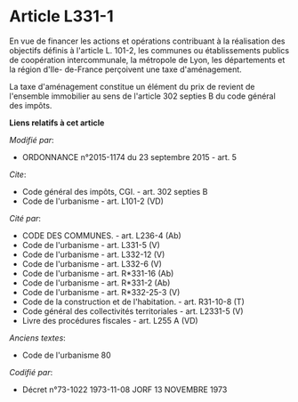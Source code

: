 # Article L331-1

En vue de financer les actions et opérations contribuant à la réalisation des objectifs définis à l'article L. 101-2, les
communes ou établissements publics de coopération intercommunale, la métropole de Lyon, les départements et la région d'Ile-
de-France perçoivent une taxe d'aménagement. 

La taxe d'aménagement constitue un élément du prix de revient de l'ensemble immobilier au sens de l'article 302 septies B du
code général des impôts.

**Liens relatifs à cet article**

_Modifié par_:

  - ORDONNANCE n°2015-1174 du 23 septembre 2015 - art. 5

_Cite_:

  - Code général des impôts, CGI. - art. 302 septies B
  - Code de l'urbanisme - art. L101-2 (VD)

_Cité par_:

  - CODE DES COMMUNES. - art. L236-4 (Ab)
  - Code de l'urbanisme - art. L331-5 (V)
  - Code de l'urbanisme - art. L332-12 (V)
  - Code de l'urbanisme - art. L332-6 (V)
  - Code de l'urbanisme - art. R*331-16 (Ab)
  - Code de l'urbanisme - art. R*331-2 (Ab)
  - Code de l'urbanisme - art. R*332-25-3 (V)
  - Code de la construction et de l'habitation. - art. R31-10-8 (T)
  - Code général des collectivités territoriales - art. L2331-5 (V)
  - Livre des procédures fiscales - art. L255 A (VD)

_Anciens textes_:

  - Code de l'urbanisme 80

_Codifié par_:

  - Décret n°73-1022 1973-11-08 JORF 13 NOVEMBRE 1973
